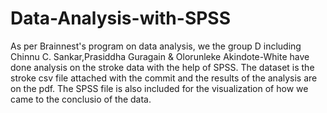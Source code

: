 # Data-Analysis-with-SPSS
As per Brainnest's program on data analysis, we the group D including Chinnu C. Sankar,Prasiddha Guragain & Olorunleke Akindote-White have done analysis on the 
stroke data with the help of SPSS. The dataset is the stroke csv file attached with the commit and the results of the analysis are on the pdf. The SPSS file is
also included for the visualization of how we came to the conclusio of the data.
